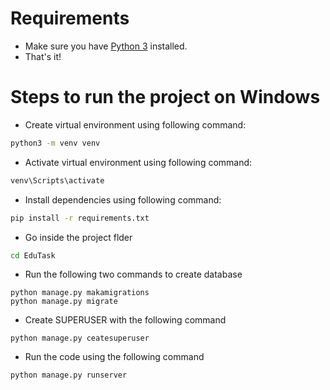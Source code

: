 # Requirements

- Make sure you have [Python 3](https://www.python.org/downloads/) installed.
- That's it!

# Steps to run the project on Windows

- Create virtual environment using following command:

```cmd
python3 -m venv venv
```

- Activate virtual environment using following command:

```cmd
venv\Scripts\activate
```

- Install dependencies using following command:

```cmd
pip install -r requirements.txt
```

- Go inside the project flder

```cmd
cd EduTask
```

- Run the following two commands to create database

```
python manage.py makamigrations
python manage.py migrate
```

- Create SUPERUSER with the following command

```
python manage.py ceatesuperuser
```

- Run the code using the following command

```
python manage.py runserver 
```
